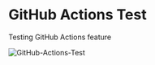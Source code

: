 # GitHub Actions Test

Testing GitHub Actions feature

![GitHub-Actions-Test](https://github.com/zurg3/github-actions-test/workflows/GitHub-Actions-Test/badge.svg?branch=master&event=push)
